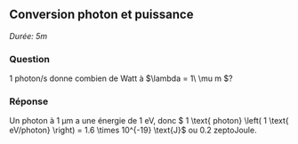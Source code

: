 ## Conversion photon et puissance

*Durée: 5m*

### Question

1 photon/s donne combien de Watt à $\lambda = 1\ \mu m $?

### Réponse

Un photon à 1 µm a une énergie de 1 eV, donc $ 1 \text{ photon} \left( 1 \text{ eV/photon} \right)  = 1.6 \times 10^{-19} \text{J}​$ ou 0.2 zeptoJoule.

